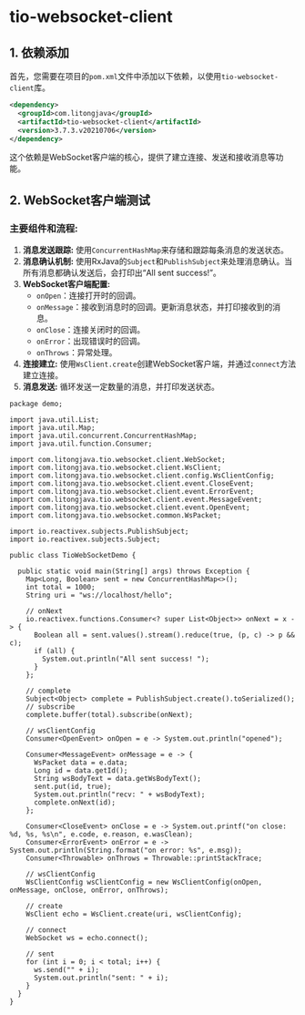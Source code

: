 # tio-websocket-client

## 1. 依赖添加
首先，您需要在项目的`pom.xml`文件中添加以下依赖，以使用`tio-websocket-client`库。

```xml
<dependency>
  <groupId>com.litongjava</groupId>
  <artifactId>tio-websocket-client</artifactId>
  <version>3.7.3.v20210706</version>
</dependency>
```

这个依赖是WebSocket客户端的核心，提供了建立连接、发送和接收消息等功能。

## 2. WebSocket客户端测试 

### 主要组件和流程:

1. **消息发送跟踪:** 使用`ConcurrentHashMap`来存储和跟踪每条消息的发送状态。
2. **消息确认机制:** 使用RxJava的`Subject`和`PublishSubject`来处理消息确认。当所有消息都确认发送后，会打印出“All sent success!”。
3. **WebSocket客户端配置:** 
    - `onOpen`：连接打开时的回调。
    - `onMessage`：接收到消息时的回调。更新消息状态，并打印接收到的消息。
    - `onClose`：连接关闭时的回调。
    - `onError`：出现错误时的回调。
    - `onThrows`：异常处理。
4. **连接建立:** 使用`WsClient.create`创建WebSocket客户端，并通过`connect`方法建立连接。
5. **消息发送:** 循环发送一定数量的消息，并打印发送状态。
```
package demo;

import java.util.List;
import java.util.Map;
import java.util.concurrent.ConcurrentHashMap;
import java.util.function.Consumer;

import com.litongjava.tio.websocket.client.WebSocket;
import com.litongjava.tio.websocket.client.WsClient;
import com.litongjava.tio.websocket.client.config.WsClientConfig;
import com.litongjava.tio.websocket.client.event.CloseEvent;
import com.litongjava.tio.websocket.client.event.ErrorEvent;
import com.litongjava.tio.websocket.client.event.MessageEvent;
import com.litongjava.tio.websocket.client.event.OpenEvent;
import com.litongjava.tio.websocket.common.WsPacket;

import io.reactivex.subjects.PublishSubject;
import io.reactivex.subjects.Subject;

public class TioWebSocketDemo {

  public static void main(String[] args) throws Exception {
    Map<Long, Boolean> sent = new ConcurrentHashMap<>();
    int total = 1000;
    String uri = "ws://localhost/hello";

    // onNext
    io.reactivex.functions.Consumer<? super List<Object>> onNext = x -> {
      Boolean all = sent.values().stream().reduce(true, (p, c) -> p && c);
      if (all) {
        System.out.println("All sent success! ");
      }
    };

    // complete
    Subject<Object> complete = PublishSubject.create().toSerialized();
    // subscribe
    complete.buffer(total).subscribe(onNext);

    // wsClientConfig
    Consumer<OpenEvent> onOpen = e -> System.out.println("opened");

    Consumer<MessageEvent> onMessage = e -> {
      WsPacket data = e.data;
      Long id = data.getId();
      String wsBodyText = data.getWsBodyText();
      sent.put(id, true);
      System.out.println("recv: " + wsBodyText);
      complete.onNext(id);
    };

    Consumer<CloseEvent> onClose = e -> System.out.printf("on close: %d, %s, %s\n", e.code, e.reason, e.wasClean);
    Consumer<ErrorEvent> onError = e -> System.out.println(String.format("on error: %s", e.msg));
    Consumer<Throwable> onThrows = Throwable::printStackTrace;

    // wsClientConfig
    WsClientConfig wsClientConfig = new WsClientConfig(onOpen, onMessage, onClose, onError, onThrows);

    // create
    WsClient echo = WsClient.create(uri, wsClientConfig);

    // connect
    WebSocket ws = echo.connect();

    // sent
    for (int i = 0; i < total; i++) {
      ws.send("" + i);
      System.out.println("sent: " + i);
    }
  }
}

```